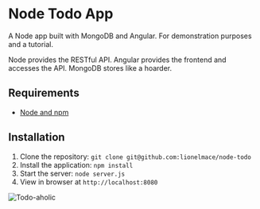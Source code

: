 # Node Todo App

A Node app built with MongoDB and Angular. For demonstration purposes and a tutorial.

Node provides the RESTful API. Angular provides the frontend and accesses the API. MongoDB stores like a hoarder.

## Requirements

- [Node and npm](http://nodejs.org)

## Installation

1. Clone the repository: `git clone git@github.com:lionelmace/node-todo`
2. Install the application: `npm install`
3. Start the server: `node server.js`
4. View in browser at `http://localhost:8080`

![Todo-aholic](http://i.imgur.com/ikyqgrn.png)
